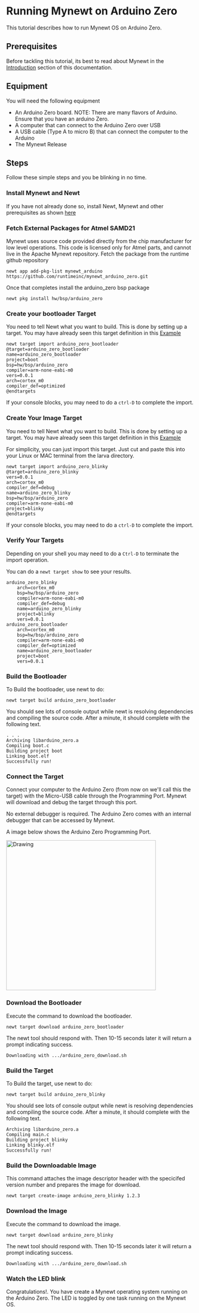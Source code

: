 # Running Mynewt on Arduino Zero

This tutorial describes how to run Mynewt OS on Arduino Zero.  

## Prerequisites

Before tackling this tutorial, its best to read about Mynewt in the 
[Introduction](../get_started/introduction) section of this documentation.

## Equipment

You will need the following equipment

* An Arduino Zero board.  NOTE: There are many flavors of Arduino. Ensure that 
you have an arduino Zero.  
* A computer that can connect to the Arduino Zero over USB
* A USB cable (Type A to micro B) that can connect the computer to the Arduino
* The Mynewt Release

## Steps

Follow these simple steps and you be blinking in no time.

### Install Mynewt and Newt

If you have not already done so, install Newt, Mynewt and other
prerequisites as shown [here](ugh)

### Fetch External Packages for Atmel SAMD21

Mynewt uses source code provided directly from the chip manufacturer for 
low level operations. This code is licensed only for Atmel parts, and 
cannot live in the Apache Mynewt repository. Fetch the package from 
the runtime github repository

```no-highlight
newt app add-pkg-list mynewt_arduino https://github.com/runtimeinc/mynewt_arduino_zero.git
```

Once that completes install the arduino_zero bsp package

```no-highlight
newt pkg install hw/bsp/arduino_zero
```

### Create your bootloader Target

You need to tell Newt what you want to build.  This is done by setting up a 
target.   You may have already seen this target definition in this 
[Example](/newt/tutorials/define_target/)

```no-highlight
newt target import arduino_zero_bootloader
@target=arduino_zero_bootloader
name=arduino_zero_bootloader
project=boot
bsp=hw/bsp/arduino_zero
compiler=arm-none-eabi-m0
vers=0.0.1
arch=cortex_m0
compiler_def=optimized
@endtargets
```

If your console blocks, you may need to do a `ctrl-D` to complete 
the import.

### Create Your Image Target

You need to tell Newt what you want to build.  This is done by setting up a 
target.   You may have already seen this target definition in this 
[Example](/newt/tutorials/define_target/)

For simplicity, you can just import this target.  Just cut and paste
this into your Linux or MAC terminal from the larva directory.

```no-highlight
newt target import arduino_zero_blinky 
@target=arduino_zero_blinky 
vers=0.0.1 
arch=cortex_m0 
compiler_def=debug 
name=arduino_zero_blinky 
bsp=hw/bsp/arduino_zero 
compiler=arm-none-eabi-m0 
project=blinky 
@endtargets
```

If your console blocks, you may need to do a `ctrl-D` to complete 
the import.

### Verify Your Targets

Depending on your shell you may need to do a `Ctrl-D` to terminate the import
operation. 

You can do a `newt target show` to see your results.

```no-highlight
arduino_zero_blinky
	arch=cortex_m0
	bsp=hw/bsp/arduino_zero
	compiler=arm-none-eabi-m0
	compiler_def=debug
	name=arduino_zero_blinky
	project=blinky
	vers=0.0.1
arduino_zero_bootloader
	arch=cortex_m0
	bsp=hw/bsp/arduino_zero
	compiler=arm-none-eabi-m0
	compiler_def=optimized
	name=arduino_zero_bootloader
	project=boot
	vers=0.0.1
```

### Build the Bootloader

To Build the bootloader, use newt to do:

```no-highlight
newt target build arduino_zero_bootloader
```

You should see lots of console output while newt is resolving dependencies
and compiling the source code.  After a minute, it should complete with 
the following text.

```no-highlight
. . .
Archiving libarduino_zero.a
Compiling boot.c
Building project boot
Linking boot.elf
Successfully run!
```
### Connect the Target

Connect your computer to the Arduino Zero (from now on we'll call this the 
target) with the Micro-USB cable through the Programming Port. Mynewt will
download and debug the target through this port.

No external debugger is required.  The Arduino Zero comes with an internal
debugger that can be accessed by Mynewt.

A image below shows the Arduino Zero Programming Port.

<img src="https://www.arduino.cc/en/uploads/Main/Zero_Usb_Ports.jpg" alt="Drawing" style="width: 400px;"/>

### Download the Bootloader

Execute the command to download the bootloader. 

```no-highlight
newt target download arduino_zero_bootloader
```

The newt tool should respond with. Then 10-15 seconds later it will return a 
prompt indicating success.

```no-highlight
Downloading with .../arduino_zero_download.sh
```

### Build the Target

To Build the target, use newt to do:

```no-highlight
newt target build arduino_zero_blinky
```

You should see lots of console output while newt is resolving dependencies
and compiling the source code.  After a minute, it should complete with 
the following text.

```no-highlight
Archiving libarduino_zero.a
Compiling main.c
Building project blinky
Linking blinky.elf
Successfully run!
```

### Build the Downloadable Image

This command attaches the image descriptor header with the specicifed version
number and prepares the image for download.

```no-highlight
newt target create-image arduino_zero_blinky 1.2.3
```

### Download the Image

Execute the command to download the image. 

```no-highlight
newt target download arduino_zero_blinky
```
The newt tool should respond with. Then 10-15 seconds later it will return a 
prompt indicating success.
 
```no-highlight
Downloading with .../arduino_zero_download.sh
```

### Watch the LED blink

Congratulations!. You have create a Mynewt operating system running on the 
Arduino Zero. The LED is toggled by one task running on the Mynewt OS.   

